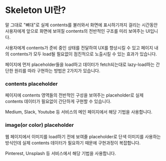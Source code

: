 # Skeleton UI란?

말 그대로 "뼈대"로 실제 contents를 불러와서 화면에 표시하기까지 걸리는 시간동안 사용자에게 앞으로 화면에 보여질 contents의 전반적인 구조를 미리 보여주는 UI입니다.

사용자에게 contents가 준비 중인 상태를 전달하여 UX를 향상시킬 수 있고 페이지 내의 contents가 모두 load될 필요없이 점진적으로 노출시킬 수 있는 효과가 있습니다.

페이지에 먼저 placeholder들을 load하고 데이터가 fetch되는대로 lazy-load하는 간단한 원리를 따라 구현하는 방법은 2가지가 있습니다.

### contents placeholder

페이지에 contents 영역들의 전반적인 구성을 보여주는 placeholder로 실제 contents 데이터가 필요없이 간단하게 구현할 수 있습니다.

Medium, Slack, Youtube 등 서비스의 메인 페이지에서 해당 기법을 사용합니다.

### image(or color) placeholder

웹 페이지에서 이미지를 load하기 전에 보여줄 placeholder로 단색 이미지를 사용하는 방식인데 실제 contents 데이터가 필요하기 때문에 구현과정이 복잡합니다.

Pinterest, Unsplash 등 서비스에서 해당 기법을 사용합니다.
